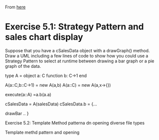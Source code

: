 

From [here](https://etutorials.org/Programming/Software+engineering+and+computer+games/Part+I+Software+Engineering+and+Computer+Games/Chapter+5.+Software+design+patterns/Exercises/)



# Exercise 5.1: Strategy Pattern and sales chart display

Suppose that you have a cSalesData object with a drawGraph() method. Draw a UML including a few lines of code to show how you could use a Strategy Pattern to select at runtime between drawing a bar graph or a pie graph of the data.


type A<C> = 
    object a: C
    function b: C->1
end

A<C>(a::C,b::C->1) = new A(a,b)
A<C>(a::C) = new A(a,x->{})

execute(a::A) =a.b(a.a)


cSalesData = A(salesData)
cSalesData.b = {...

drawBar
..
} 



Exercise 5.2:
Template Method patterna dn opening diverse file types

Template methd pattern and opening 


